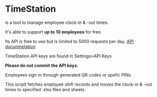 # TimeStation

is a tool to manage employee clock-in & -out times.

It's able to support **up to 10 employees** for free.

Its API is free to use but is limited to 5000 requests per day. 
[API documnetation](https://www.mytimestation.com/API.asp)

TimeStation API keys are found in Settings>API Keys

**Please do not commit the API keys.**

Employees sign in through generated QR codes or spefic PINs.

This scrpit fetches employee shift records and moves the clock-in & -out times to specified .xlsx files and sheets.
